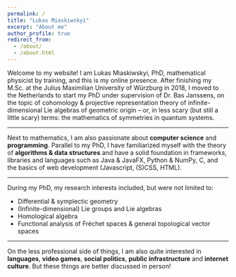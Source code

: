 ```yaml
---
permalink: /
title: "Lukas Miaskiwskyi"
excerpt: "About me"
author_profile: true
redirect_from: 
  - /about/
  - /about.html
---
```


Welcome to my website! I am Lukas Miaskiwskyi, PhD, mathematical physicist by training, and this is my online presence.
After finishing my M.Sc. at the Julius Maximilian University of Würzburg in 2018, I moved to the Netherlands to start my PhD under supervision of Dr. Bas Janssens, on the topic of cohomology & projective representation theory of infinite-dimensional Lie algebras of geometric origin – or, in less scary (but still a little scary) terms: the mathematics of symmetries in quantum systems. 

<hr>

Next to mathematics, I am also passionate about <b>computer science</b> and <b>programming</b>. Parallel to my PhD, I have familiarized myself with the theory of <b>algorithms & data structures</b> and have a solid foundation in frameworks, libraries and languages such as Java & JavaFX, Python & NumPy, C, and the basics of web development (Javascript, (S)CSS, HTML).

<hr>

During my PhD, my research interests included, but were not limited to:
<ul>
<li>Differential & symplectic geometry</li> 
<li>(Infinite-dimensional) Lie groups and Lie algebras</li> 
<li>Homological algebra</li> 
<li>Functional analysis of Fréchet spaces & general topological vector spaces</li> 
</ul>

<hr>


On the less professional side of things, I am also quite interested in <b>languages</b>, <b>video games</b>, <b>social politics</b>, <b>public infrastructure</b> and <b>internet culture</b>. But these things are better discussed in person!
